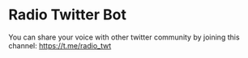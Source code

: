 # Radio Twitter Bot

You can share your voice with other twitter community by joining this channel: https://t.me/radio_twt